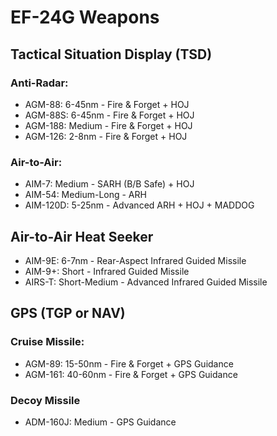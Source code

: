 # EF-24G Weapons

## **Tactical Situation Display (TSD)**

### **Anti-Radar:**

- AGM-88: 6-45nm - Fire & Forget + HOJ
- AGM-88S: 6-45nm - Fire & Forget + HOJ
- AGM-188: Medium - Fire & Forget + HOJ
- AGM-126: 2-8nm - Fire & Forget + HOJ

### **Air-to-Air:**

- AIM-7: Medium - SARH (B/B Safe) + HOJ
- AIM-54: Medium-Long - ARH
- AIM-120D: 5-25nm - Advanced ARH + HOJ + MADDOG

## **Air-to-Air Heat Seeker**

- AIM-9E: 6-7nm - Rear-Aspect Infrared Guided Missile
- AIM-9+: Short - Infrared Guided Missile
- AIRS-T: Short-Medium - Advanced Infrared Guided Missile

## **GPS (TGP or NAV)**

### **Cruise Missile:**

- AGM-89: 15-50nm - Fire & Forget + GPS Guidance
- AGM-161: 40-60nm - Fire & Forget + GPS Guidance

### **Decoy Missile**

- ADM-160J: Medium - GPS Guidance
